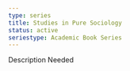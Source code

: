 ```yaml
---
type: series
title: Studies in Pure Sociology
status: active
seriestype: Academic Book Series
---
```

Description Needed